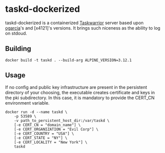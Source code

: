 # taskd-dockerized

taskd-dockerized is a containerized [Taskwarrior](https:/taskwarrior.org/) server based upon [ogarcia](https://github.com/ogarcia/docker-taskd)'s and [x4121]'s versions. It brings such niceness as the ability to log on stdoud.

## Building

```
docker build -t taskd . --build-arg ALPINE_VERSION=3.12.1
```

## Usage

If no config and public key infrastructure are present in the persistent directory of your choosing, the executable creates certificate and keys in the pki subdirectory. In this case, it is mandatory to provide the CERT\_CN environment variable.

```
docker run -d --name taskd \
	-p 53589 \
	-v path_to_persistent_host_dir:/var/taskd \
	[-e CERT_CN = "domain_name"] \
	[-e CERT_ORGANIZATION = "Evil Corp"] \
	[-e CERT_COUNTRY = "USA"] \
	[-e CERT_STATE = "NY"] \
	[-e CERT_LOCALITY = "New York"] \
	taskd
```
